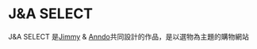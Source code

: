 # J&A SELECT

J&A SELECT 是<a href="http://xbearx1987-blog.logdown.com">Jimmy</a> & <a href="http://anndo-blog.logdown.com">Anndo</a>共同設計的作品，是以選物為主題的購物網站
